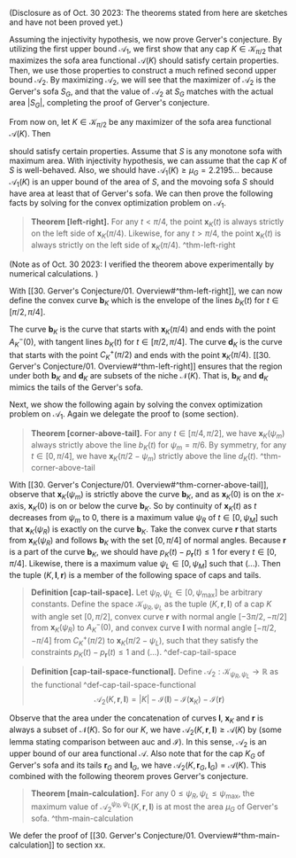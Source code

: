 (Disclosure as of Oct. 30 2023: The theorems stated from here are sketches and have not been proved yet.)

Assuming the injectivity hypothesis, we now prove Gerver's conjecture. By utilizing the first upper bound $\mathcal{A}_1$, we first show that any cap $K \in \mathcal{K}_{\pi/2}$ that maximizes the sofa area functional $\mathcal{A}(K)$ should satisfy certain properties. Then, we use those properties to construct a much refined second upper bound $\mathcal{A}_2$. By maximizing $\mathcal{A}_2$, we will see that the maximizer of $\mathcal{A}_2$ is the Gerver's sofa $S_G$, and that the value of $\mathcal{A}_2$ at $S_G$ matches with the actual area $|S_G|$, completing the proof of Gerver's conjecture. 

From now on, let $K \in \mathcal{K}_{\pi/2}$ be any maximizer of the sofa area functional $\mathcal{A}(K)$. Then 

should satisfy certain properties. Assume that $S$ is any monotone sofa with maximum area. With injectivity hypothesis, we can assume that the cap $K$ of $S$ is well-behaved. Also, we should have $\mathcal{A}_1(K) \geq \mu_G = 2.2195\dots$ because $\mathcal{A}_1(K)$ is an upper bound of the area of $S$, and the movoing sofa $S$ should have area at least that of Gerver's sofa. We can then prove the following facts by solving for the convex optimization problem on $\mathcal{A}_1$.

> __Theorem [left-right].__ For any $t < \pi / 4$, the point $\mathbf{x}_K(t)$ is always strictly on the left side of $\mathbf{x}_K(\pi/4)$. Likewise, for any $t > \pi / 4$, the point $\mathbf{x}_K(t)$ is always strictly on the left side of $\mathbf{x}_K(\pi/4)$. ^thm-left-right

(Note as of Oct. 30 2023: I verified the theorem above experimentally by numerical calculations. )

With [[30. Gerver's Conjecture/01. Overview#^thm-left-right]], we can now define the convex curve $\mathbf{b}_K$ which is the envelope of the lines $b_K(t)$ for $t \in [\pi/2, \pi/4]$.

The curve $\mathbf{b}_K$ is the curve that starts with $\mathbf{x}_K(\pi/4)$ and ends with the point $A^-_K(0)$, with tangent lines $b_K(t)$ for $t \in [\pi/2, \pi/4]$. The curve $\mathbf{d}_K$ is the curve that starts with the point $C^+_K(\pi/2)$ and ends with the point $\mathbf{x}_K(\pi/4)$. [[30. Gerver's Conjecture/01. Overview#^thm-left-right]] ensures that the region under both $\mathbf{b}_K$ and $\mathbf{d}_K$ are subsets of the niche $\mathcal{N}(K)$. That is, $\mathbf{b}_K$ and $\mathbf{d}_K$ mimics the tails of the Gerver's sofa.

Next, we show the following again by solving the convex optimization problem on $\mathcal{A}_1$. Again we delegate the proof to (some section).

> __Theorem [corner-above-tail].__ For any $t \in [\pi/4, \pi/2]$, we have $\mathbf{x}_K(\psi_m)$ always strictly above the line $b_K(t)$ for $\psi_m = \pi/6$. By symmetry, for any $t \in [0, \pi/4]$, we have $\mathbf{x}_K(\pi/2 - \psi_m)$ strictly above the line $d_K(t)$. ^thm-corner-above-tail

With [[30. Gerver's Conjecture/01. Overview#^thm-corner-above-tail]], observe that $\mathbf{x}_K(\psi_m)$ is strictly above the curve $\mathbf{b}_K$, and as $\mathbf{x}_K(0)$ is on the $x$-axis, $\mathbf{x}_K(0)$ is on or below the curve $\mathbf{b}_K$. So by continuity of $\mathbf{x}_K(t)$ as $t$ decreases from $\psi_m$ to $0$, there is a maximum value $\psi_R$ of $t \in [0, \psi_M]$ such that $\mathbf{x}_K(\psi_R)$ is exactly on the curve $\mathbf{b}_K$. Take the convex curve $\mathbf{r}$ that starts from $\mathbf{x}_K(\psi_R)$ and follows $\mathbf{b}_K$ with the set $[0, \pi/4]$ of normal angles. Because $\mathbf{r}$ is a part of the curve $\mathbf{b}_K$, we should have $p_K(t) - p_\mathbf{r}(t) \leq 1$ for every $t \in [0, \pi/4]$. Likewise, there is a maximum value $\psi_L \in [0, \psi_M]$ such that (...). Then the tuple $(K, \mathbf{l}, \mathbf{r})$ is a member of the following space of caps and tails.

> __Definition [cap-tail-space].__ Let $\psi_R, \psi_L \in [0, \psi_{\text{max}}]$ be arbitrary constants. Define the space $\mathcal{K}_{\psi_R, \psi_L}$ as the tuple $(K, \mathbf{r}, \mathbf{l})$ of a cap $K$ with angle set $[0, \pi/2]$, convex curve $\mathbf{r}$ with normal angle $[-3\pi/2, -\pi/2]$ from $\mathbf{x}_K(\psi_R)$ to $A^-_K(0)$, and convex curve $\mathbf{l}$ with normal angle $[-\pi/2, -\pi/4]$ from $C_K^+(\pi/2)$ to $\mathbf{x}_K(\pi/2 - \psi_L)$, such that they satisfy the constraints $p_K(t) - p_\mathbf{r}(t) \leq 1$ and (...). ^def-cap-tail-space

> __Definition [cap-tail-space-functional].__ Define $\mathcal{A}_2 : \mathcal{K}_{\psi_R, \psi_L} \to \mathbb{R}$ as the functional ^def-cap-tail-space-functional
$$
\mathcal{A}_2(K, \mathbf{r}, \mathbf{l}) = |K| - \mathcal{I}(\mathbf{l}) - \mathcal{I}(\mathbf{x}_K) - \mathcal{I}(\mathbf{r})
$$

Observe that the area under the concatenation of curves $\mathbf{l}$, $\mathbf{x}_K$ and $\mathbf{r}$ is always a subset of $\mathcal{N}(K)$. So for our $K$, we have $\mathcal{A}_2(K, \mathbf{r}, \mathbf{l}) \geq \mathcal{A}(K)$ by (some lemma stating comparison between auc and $\mathcal{I}$). In this sense, $\mathcal{A}_2$ is an upper bound of our area functional $\mathcal{A}$. Also note that for the cap $K_G$ of Gerver's sofa and its tails $\mathbf{r}_G$ and $\mathbf{l}_G$, we have $\mathcal{A}_2(K, \mathbf{r}_G, \mathbf{l}_G) = \mathcal{A}(K)$. This combined with the following theorem proves Gerver's conjecture.

> __Theorem [main-calculation].__ For any $0 \leq \psi_R, \psi_L \leq \psi_{\max}$, the maximum value of $\mathcal{A}_{2}^{\psi_R, \psi_L}\left( K, \mathbf{r}, \mathbf{l} \right)$ is at most the area $\mu_G$ of Gerver's sofa. ^thm-main-calculation

We defer the proof of [[30. Gerver's Conjecture/01. Overview#^thm-main-calculation]] to section xx.